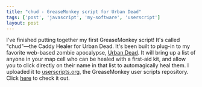 ```yaml
---
title: "chud - GreaseMonkey script for Urban Dead"
tags: ['post', 'javascript', 'my-software', 'userscript']
layout: post
---
```


I've finished putting together my first GreaseMonkey script! It's called
"chud"—the Caddy Healer for Urban Dead. It's been built to plug-in to my
favorite web-based zombie apocalypse, [Urban
Dead](https://www.urbandead.com/). It will bring up a list of anyone in
your map cell who can be healed with a first-aid kit, and allow you to
click directly on their name in that list to automagically heal them. I
uploaded it to [userscripts.org](https://userscripts.org/), the
GreaseMonkey user scripts repository. Click
[here](https://sites.google.com/site/udscripts/chud) to check it out.
